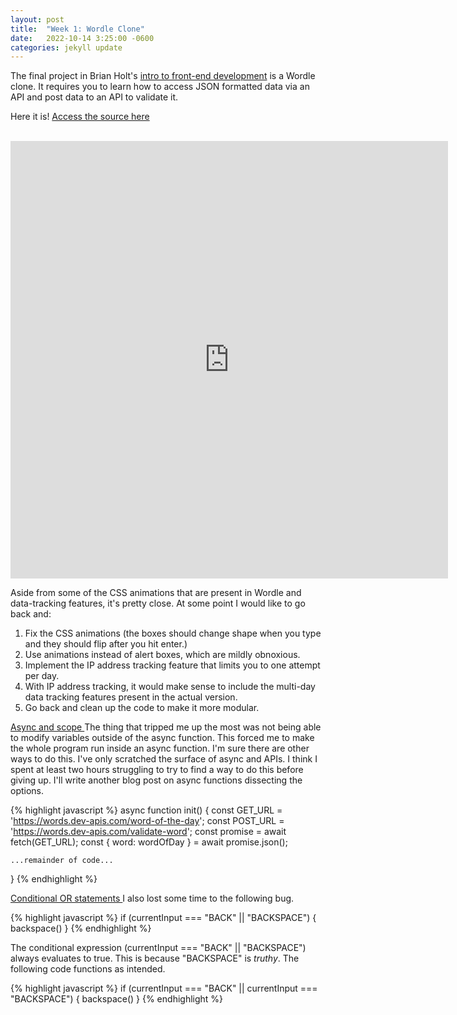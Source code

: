 ```yaml
---
layout: post
title:  "Week 1: Wordle Clone"
date:   2022-10-14 3:25:00 -0600
categories: jekyll update
---
```

The final project in Brian Holt's [intro to front-end development](https://btholt.github.io/intro-to-web-dev-v2/intro) is a Wordle clone. It requires you to learn how to access JSON formatted data via an API and post data to an API to validate it. 

Here it is! [Access the source here](https://github.com/dlesky/wordle_clone)

<p style="text-align:center"> <br>   
<iframe
  src="https://dlesky.github.io/wordle_clone/index.html"
  style="width:700px; height:700px;border:none;"
></iframe>
</p>


Aside from some of the CSS animations that are present in Wordle and data-tracking features, it's pretty close. At some point I would like to go back and:

1) Fix the CSS animations (the boxes should change shape when you type and they should flip after you hit enter.)
2) Use animations instead of alert boxes, which are mildly obnoxious. 
3) Implement the IP address tracking feature that limits you to one attempt per day. 
4) With IP address tracking, it would make sense to include the multi-day data tracking features present in the actual version. 
5) Go back and clean up the code to make it more modular. 

<u>Async and scope </u>
The thing that tripped me up the most was not being able to modify variables outside of the async function. This forced me to make the whole program run inside an async function. I'm sure there are other ways to do this. I've only scratched the surface of async and APIs. I think I spent at least two hours struggling to try to find a way to do this before giving up. I'll write another blog post on async functions dissecting the options.

{% highlight javascript %}
async function init() {
    const GET_URL = 'https://words.dev-apis.com/word-of-the-day';
    const POST_URL = 'https://words.dev-apis.com/validate-word';
    const promise = await fetch(GET_URL);
    const { word: wordOfDay } = await promise.json();

    ...remainder of code... 
}
{% endhighlight %}

<u>Conditional OR statements </u>
I also lost some time to the following bug. 

{% highlight javascript %}
if (currentInput === "BACK" || "BACKSPACE") { backspace() }
{% endhighlight %}

The conditional expression (currentInput === "BACK" || "BACKSPACE") always evaluates to true. This is because "BACKSPACE" is <em>truthy</em>. The following code functions as intended.

{% highlight javascript %}
if (currentInput === "BACK" || currentInput === "BACKSPACE") { backspace() }
{% endhighlight %}

